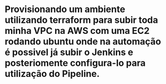 # Provisionando um ambiente utilizando terraform para subir toda minha VPC na AWS com uma EC2 rodando ubuntu onde na automação é possivel já subir o Jenkins e posteriomente configura-lo para utilização do Pipeline.
